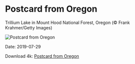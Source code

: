 # Postcard from Oregon

Trillium Lake in Mount Hood National Forest, Oregon (© Frank Krahmer/Getty Images)

![Postcard from Oregon](https://bing.com/th?id=OHR.TrilliumLake_EN-US3336281654_UHD.jpg&rf=LaDigue_UHD.jpg&pid=hp&w=1024&h=576)

Date: 2019-07-29

Download 4k: [Postcard from Oregon](https://bing.com/th?id=OHR.TrilliumLake_EN-US3336281654_UHD.jpg&rf=LaDigue_UHD.jpg&pid=hp&w=3840&h=2160)

